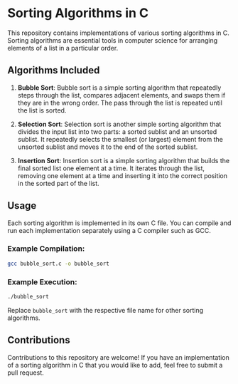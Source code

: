 
# Sorting Algorithms in C

This repository contains implementations of various sorting algorithms in C. Sorting algorithms are essential tools in computer science for arranging elements of a list in a particular order.

## Algorithms Included

1. **Bubble Sort**: Bubble sort is a simple sorting algorithm that repeatedly steps through the list, compares adjacent elements, and swaps them if they are in the wrong order. The pass through the list is repeated until the list is sorted.

2. **Selection Sort**: Selection sort is another simple sorting algorithm that divides the input list into two parts: a sorted sublist and an unsorted sublist. It repeatedly selects the smallest (or largest) element from the unsorted sublist and moves it to the end of the sorted sublist.

3. **Insertion Sort**: Insertion sort is a simple sorting algorithm that builds the final sorted list one element at a time. It iterates through the list, removing one element at a time and inserting it into the correct position in the sorted part of the list.

## Usage

Each sorting algorithm is implemented in its own C file. You can compile and run each implementation separately using a C compiler such as GCC.

### Example Compilation:

```bash
gcc bubble_sort.c -o bubble_sort
```

### Example Execution:

```bash
./bubble_sort
```

Replace `bubble_sort` with the respective file name for other sorting algorithms.

## Contributions

Contributions to this repository are welcome! If you have an implementation of a sorting algorithm in C that you would like to add, feel free to submit a pull request.
